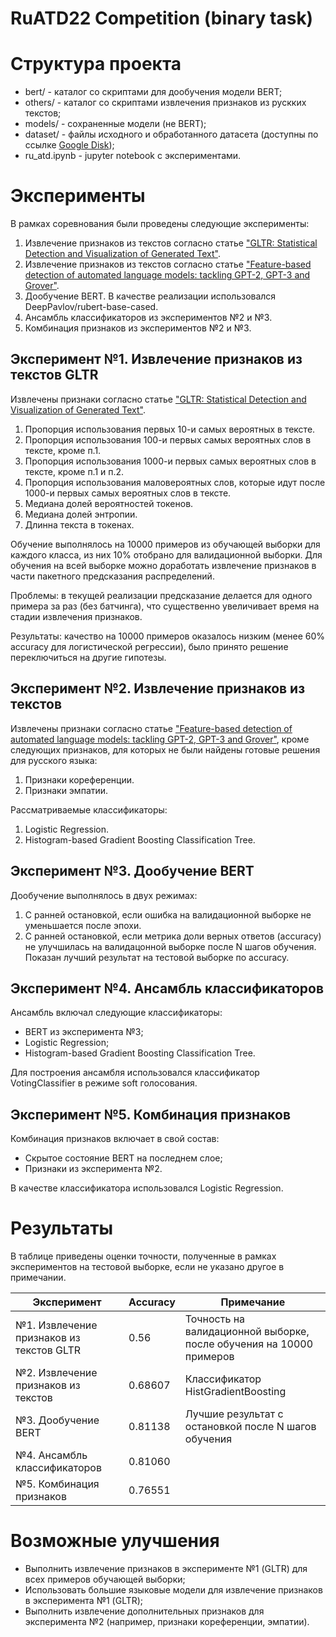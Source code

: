 # RuATD22 Competition (binary task)

# Структура проекта

* bert/  - каталог со скриптами для дообучения модели BERT;
* others/ - каталог со скриптами извлечения признаков из рускких текстов;
* models/ - сохраненные модели (не BERT);
* dataset/ - файлы исходного и обработанного датасета (доступны по ссылке [Google Disk](https://drive.google.com/file/d/10OC2UdGLJXJ7Jf6QjrvxI6p_ujQU8UUC/view?usp=sharing));
* ru_atd.ipynb - jupyter notebook с экспериментами.

# Эксперименты

В рамках соревнования были проведены следующие эксперименты:

1. Извлечение признаков из текстов согласно статье ["GLTR: Statistical Detection and Visualization of Generated Text"](https://arxiv.org/abs/1906.04043).
2. Извлечение признаков из текстов согласно статье ["Feature-based detection of automated language models: tackling GPT-2, GPT-3 and Grover"](https://pubmed.ncbi.nlm.nih.gov/33954234/).
3. Дообучение BERT. В качестве реализации использовался DeepPavlov/rubert-base-cased.
4. Ансамбль классификаторов из экспериментов №2 и №3.
5. Комбинация признаков из экспериментов №2 и №3.

## Эксперимент №1. Извлечение признаков из текстов GLTR

Извлечены признаки согласно статье ["GLTR: Statistical Detection and Visualization of Generated Text"](https://arxiv.org/abs/1906.04043).

1. Пропорция использования первых 10-и самых вероятных в тексте.
2. Пропорция использования 100-и первых самых вероятных слов в тексте, кроме п.1.
3. Пропорция использования 1000-и первых самых вероятных слов в тексте, кроме п.1 и п.2.
4. Пропорция использования маловероятных слов, которые идут после 1000-и первых самых вероятных слов в тексте.
5. Медиана долей вероятностей токенов.
6. Медиана долей энтропии.
7. Длинна текста в токенах.

Обучение выполнялось на 10000 примеров из обучающей выборки для каждого класса, из них 10% отобрано для валидационной выборки. Для обучения на всей выборке можно доработать извлечение признаков в части пакетного предсказания распределений.

Проблемы: в текущей реализации предсказание делается для одного примера за раз (без батчинга), что существенно увеличивает время на стадии извлечения признаков.

Результаты: качество на 10000 примеров оказалось низким (менее 60% accuracy для логистической регрессии), было принято решение переключиться на другие гипотезы.

## Эксперимент №2. Извлечение признаков из текстов

Извлечены признаки согласно статье ["Feature-based detection of automated language models: tackling GPT-2, GPT-3 and Grover"](https://pubmed.ncbi.nlm.nih.gov/33954234/), кроме следующих признаков, для которых не были найдены готовые решения для русского языка:

1. Признаки кореференции.
2. Признаки эмпатии.

Рассматриваемые классификаторы:

1. Logistic Regression.
2. Histogram-based Gradient Boosting Classification Tree.

## Эксперимент №3. Дообучение BERT

Дообучение выполнялось в двух режимах:

1. С ранней остановкой, если ошибка на валидационной выборке не уменьшается после эпохи.
2. С ранней остановкой, если метрика доли верных ответов (accuracy) не улучшилась на валидацонной выборке после N шагов обучения. Показан лучший результат на тестовой выборке по accuracy.

## Эксперимент №4. Ансамбль классификаторов

Ансамбль включал следующие классификаторы:

* BERT из эксперимента №3;
* Logistic Regression;
* Histogram-based Gradient Boosting Classification Tree.

Для построения ансамбля использовался классификатор VotingClassifier в режиме soft голосования.

## Эксперимент №5. Комбинация признаков

Комбинация признаков включает в свой состав:

* Скрытое состояние BERT на последнем слое;
* Признаки из эксперимента №2.

В качестве классификатора использовался Logistic Regression.

# Результаты

В таблице приведены оценки точности, полученные в рамках экспериментов на тестовой выборке, если не указано другое в примечании.

|               Эксперимент                | Accuracy |                             Примечание                              |
| ---------------------------------------- | -------- | ------------------------------------------------------------------- |
| №1. Извлечение признаков из текстов GLTR | 0.56     | Точность на валидационной выборке, после обучения на 10000 примеров |
| №2. Извлечение признаков из текстов      | 0.68607  | Классификатор HistGradientBoosting                                  |
| №3. Дообучение BERT                      | 0.81138  | Лучшие результат с остановкой после N шагов обучения                |
| №4. Ансамбль классификаторов             | 0.81060  |                                                                     |
| №5. Комбинация признаков                 | 0.76551  |                                                                     |

# Возможные улучшения

* Выполнить извлечение признаков в эксперименте №1 (GLTR) для всех примеров обучающей выборки;
* Использовать большие языковые модели для извлечение признаков в эксперимента №1 (GLTR);
* Выполнить извлечение дополнительных признаков для эксперимента №2 (например, признаки кореференции, эмпатии).

